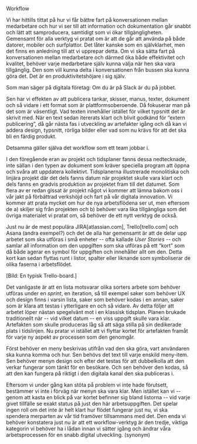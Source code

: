 Workflow

Vi har hittills tittat på hur vi får bättre fart på konversationen mellan medarbetare och hur vi ser till att information och dokumentation går snabbt och lätt att samproducera, samtidigt som vi ökar tillgängligheten. Gemensamt för alla verktyg vi pratat om är att de går att använda på både datorer, mobiler och surfplattor. Det låter kanske som en självklarhet, men det finns en anledning till att vi upprepar detta. Om vi ska sätta fart på konversationen mellan medarbetare och därmed öka både effektivitet och kvalitet, behöver varje medarbetare själv kunna välja när hen ska vara tillgänglig. Den som vill kunna delta i konversationen från bussen ska kunna göra det. Det är en produktivitetshöjare i sig själv. 

Som man säger på digitala företag: Om du är på Slack är du på jobbet. 

Sen har vi effekten av att publicera tankar, skisser, manus, texter, dokument och så vidare i ett format som är plattformsoberoende. Då fokuserar man på det som är väsentligt. Vad texten innehåller istället för vilket typsnitt det är skrivit med. När en text sedan itererats klart och blivit godkänd för “extern publicering”, då går nästa fas i utveckling av artefakter igång och då kan vi addera design, typsnitt, rörliga bilder eller vad som nu krävs för att det ska bli en färdig produkt. 

Detsamma gäller själva det workflow som ett team jobbar i. 

I den föregående eran av projekt och tidsplaner fanns dessa nedtecknade, inte sällan i den typen av dokument som kräver speciella program att öppna och svåra att uppdatera kollektivt. Tidsplanerna illustrerade monolitiska och linjära projekt där det dels fanns datum när projektet skulle vara klart och dels fanns en gradvis produktion av projektet fram till det datumet. Som flera av er redan gissat är projekt något vi kommer att lämna bakom oss i vår jakt på förbättrad verkshöjd och fart på vår digitala innovation. Vi kommer att prata mycket om hur de nya arbetsflödena ser ut, men eftersom de a) skiljer sig från projekten och b) behöver vara lika tillgängliga som det övriga materialet vi pratat om, så behöver de ett nytt verktyg de också. 

Just nu är de mest populära JIRA\[atlassian.com\], Trello\[trello.com\] och Asana (andra exempel?) och det de alla har gemensamt är att de delar upp arbetet som ska utföras i små enheter -- ofta kallade *User Stories* -- och samlar all information om den uppgiften som ska utföras på ett “kort” som då både agerar en symbol för uppgiften och innehåller allt om den. Detta kort kan sedan flyttas runt i listor, spalter eller liknande som symboliserar de olika faserna i arbetsflödet. 

\[Bild: En typisk Trello-board.\] 

Det vanligaste är att en lista motsvarar olika sorters arbete som behöver utföras under en *sprint*, en iteration, så till exempel saker som behöver UX och design finns i varsin lista, saker som behöver kodas i en annan, saker som är klara att testas i ytterligare en och så vidare. Av detta följer att arbetet löper nästan spegelvänt mot i en klassisk tidsplan. Planen brukade traditionellt när -- vid vilket datum -- en viss uppgift skulle vara klar. Artefakten som skulle produceras låg så att säga stilla på sin dedikerade plats i tidslinjen. Nu pratar vi istället att vi flyttar kortet för artefakten framåt för varje ny aspekt av processen som den genomgår. 

Först behöver en meny beskrivas utifrån vad den ska göra, vart användaren ska kunna komma och hur. Sen behövs det text till varje enskild meny-item. Sen behöver menyn design och efter det testas för att dubbelkolla att den verkar fungerar som tänkt för en besökare. Och sen behöver den kodas, så att den kan fungera på riktigt i den digitala kanal den ska publiceras i. 

Eftersom vi under gång kan stöta på problem vi inte hade förutsett, bestämmer vi inte i förväg när menyn ska vara klar. Men istället kan vi -- genom att kasta en blick på var kortet befinner sig bland listorna -- vid varje givet tillfälle se exakt status på just den här arbetsuppgiften. Det spelar ingen roll om det inte är helt klart hur flödet fungerar just nu, vi ska spendera merparten av vår tid framöver tillsammans med det. Den enda vi behöver konstatera just nu är att ett workflow-verktyg är den tredje, viktiga kategorin vi behöver ha i lådan innan vi sätter igång och ändrar våra arbetsprocessen för en snabb digital utveckling. (synonym) 